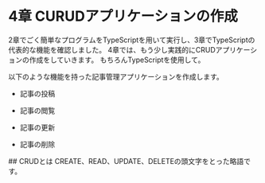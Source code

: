 # 4章 CURUDアプリケーションの作成

2章でごく簡単なプログラムをTypeScriptを用いて実行し、3章でTypeScriptの代表的な機能を確認しました。
4章では、もう少し実践的にCRUDアプリケーションの作成をしていきます。
もちろんTypeScriptを使用して。

以下のような機能を持った記事管理アプリケーションを作成します。

* 記事の投稿

* 記事の閲覧

* 記事の更新

* 記事の削除


<div class="word-description">
## CRUDとは
CREATE、READ、UPDATE、DELETEの頭文字をとった略語です。
</div>
